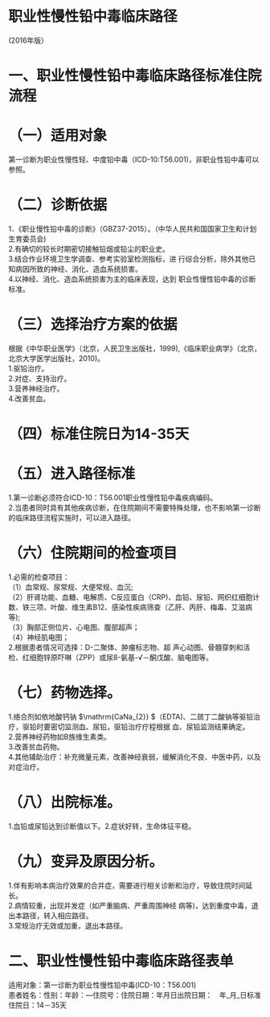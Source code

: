 # 职业性慢性铅中毒临床路径  
(2016年版）  
# 一、职业性慢性铅中毒临床路径标准住院流程  
# （一）适用对象  
第一诊断为职业性慢性轻、中度铅中毒（ICD-10:T56.001)，非职业性铅中毒可以参照。  
# （二）诊断依据  
1．《职业慢性铅中毒的诊断》（GBZ37-2015）。（中华人民共和国国家卫生和计划生育委员会)  
2.有确切的较长时期密切接触铅烟或铅尘的职业史。  
3.结合作业环境卫生学调查、参考实验室检测指标，进 行综合分析，除外其他已知病因所致的神经、消化、造血系统损害。  
4.以神经、消化、造血系统损害为主的临床表现，达到 职业性慢性铅中毒的诊断标准。  
# （三）选择治疗方案的依据  
根据《中华职业医学》（北京，人民卫生出版社，1999),《临床职业病学》（北京，北京大学医学出版社，2010)。  
1.驱铅治疗。  
2.对症、支持治疗。  
3.营养神经治疗。  
4.改善贫血。  
# （四）标准住院日为14-35天  
# （五）进入路径标准  
1.第一诊断必须符合ICD-10：T56.001职业性慢性铅中毒疾病编码。  
2.当患者同时具有其他疾病诊断，在住院期间不需要特殊处理，也不影响第一诊断的临床路径流程实施时，可以进入路径。  
# （六）住院期间的检查项目  
1.必需的检查项目：  
（1）血常规、尿常规、大便常规、血沉;  
（2）肝肾功能、血糖、电解质、C反应蛋白（CRP)、血铅、尿铅、网织红细胞计数、铁三项、叶酸、维生素B12、感染性疾病筛查（乙肝、丙肝、梅毒、艾滋病等);  
（3）胸部正侧位片、心电图、腹部超声；  
（4）神经肌电图；  
2.根据患者情况可选择：D-二聚体、肿瘤标志物、超 声心动图、骨髓穿刺和活检、红细胞锌原吓啉（ZPP）或尿8-氨基-√－酮戊酸、脑电图等。  
# （七）药物选择。  
1.络合剂如依地酸钙钠 $\mathrm{CaNa_{2}} $（EDTA)、二巯丁二酸钠等驱铅治疗，驱铅时要密切监测血、尿铅，驱铅治疗疗程根据 血、尿铅监测结果确定。  
2.营养神经药物如B族维生素类。  
3.改善贫血药物。  
4.其他辅助治疗：补充微量元素，改善神经衰弱，缓解消化不良、中医中药，以及对症治疗。  
# （八）出院标准。  
1.血铅或尿铅达到诊断值以下。2.症状好转，生命体征平稳。  
# （九）变异及原因分析。  
1.伴有影响本病治疗效果的合并症，需要进行相关诊断和治疗，导致住院时间延长。  
2.病情较重，出现并发症（如严重脑病、严重周围神经 病等)，达到重度中毒，退出本路径，转入相应路径。  
3.常规治疗无效或加重，退出本路径。  
# 二、职业性慢性铅中毒临床路径表单  
适用对象：第一诊断为职业性慢性铅中毒(ICD-10：T56.001)  
患者姓名：性别：年龄：—住院号：住院日期：年月日出院日期：　年_月_日标准住院日：14－35天  
